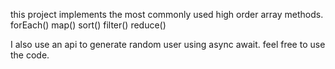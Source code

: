 this project implements the most commonly used high order array methods.
forEach()
map()
sort()
filter()
reduce()

I also use an api to generate random user using async await. 
 feel free to use the code. 
